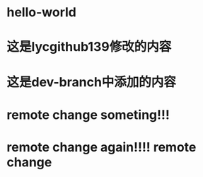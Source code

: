 # hello-world
# 这是lycgithub139修改的内容
# 这是dev-branch中添加的内容
# remote change someting!!!
# remote change again!!!! remote change
